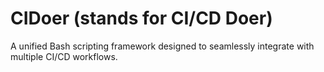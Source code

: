 # CIDoer (stands for CI/CD Doer)

A unified Bash scripting framework designed to seamlessly integrate with multiple CI/CD workflows.
